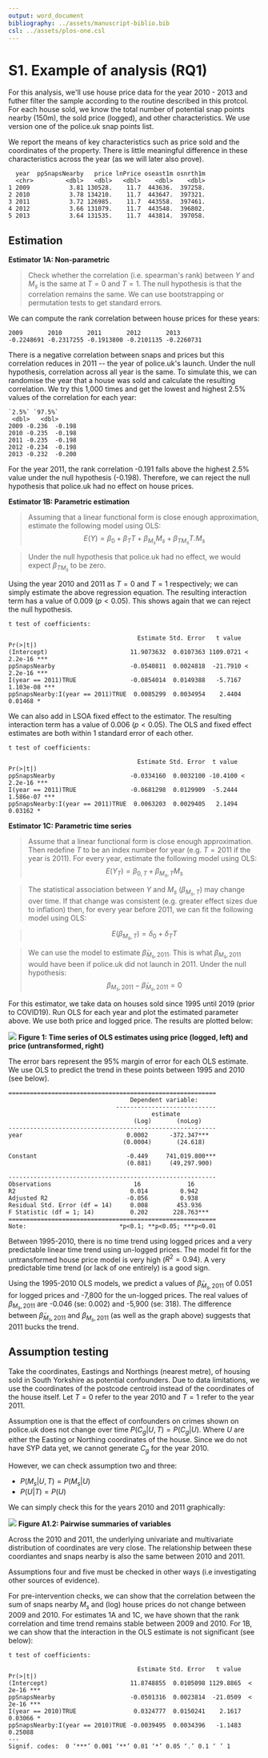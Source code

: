 ```yaml
---
output: word_document
bibliography: ../assets/manuscript-biblio.bib
csl: ../assets/plos-one.csl
---
```


# S1. Example of analysis (RQ1)

For this analysis, we'll use house price data for the year 2010 - 2013 and futher filter the sample according to the routine described in this protcol. For each house sold, we know the total number of potential snap points nearby (150m), the sold price (logged), and other characteristics. We use version one of the police.uk snap points list.

We report the means of key characteristics such as price sold and the coordinates of the property. There is little meaningful difference in these characteristics across the year (as we will later also prove).

```{means}
  year  ppSnapsNearby   price lnPrice oseast1m osnrth1m
  <chr>         <dbl>   <dbl>   <dbl>    <dbl>    <dbl>
1 2009           3.81 130528.    11.7  443636.  397258.
2 2010           3.78 134210.    11.7  443647.  397321.
3 2011           3.72 126985.    11.7  443558.  397461.
4 2012           3.66 131079.    11.7  443548.  396802.
5 2013           3.64 131535.    11.7  443814.  397058.
```

## Estimation

__Estimator 1A: Non-parametric__
> Check whether the correlation (i.e. spearman's rank) between $Y$ and $M_s$ is the same at $T = 0$ and $T = 1$. The null hypothesis is that the correlation remains the same. We can use bootstrapping or permutation tests to get standard errors.

We can compute the rank correlation between house prices for these years:

```
2009       2010       2011       2012       2013
-0.2248691 -0.2317255 -0.1913800 -0.2101135 -0.2260731
```

There is a negative correlation between snaps and prices but this correlation reduces in 2011 -- the year of police.uk's launch. Under the null hypothesis, correlation across all year is the same. To simulate this, we can randomise the year that a house was sold and calculate the resulting correlation. We try this 1,000 times and get the lowest and highest 2.5% values of the correlation for each year:

```
`2.5%` `97.5%`
 <dbl>   <dbl>
2009 -0.236  -0.198
2010 -0.235  -0.198
2011 -0.235  -0.198
2012 -0.234  -0.198
2013 -0.232  -0.200
```

For the year 2011, the rank correlation -0.191 falls above the highest 2.5% value under the null hypothesis (-0.198). Therefore, we can reject the null hypothesis that police.uk had no effect on house prices.


__Estimator 1B: Parametric estimation__
>Assuming that a linear functional form is close enough approximation, estimate the following model using OLS:
$$E(Y) = \beta_0 + \beta_T T + \beta_{M_s}M_s +\beta_{TM_s}T.M_s$$

> Under the null hypothesis that police.uk had no effect, we would expect $\beta_{TM_s}$ to be zero.

Using the year 2010 and 2011 as $T = 0$ and $T = 1$ respectively; we can simply estimate the above regression equation. The resulting interaction term has a value of 0.009 ($p<0.05$). This shows again that we can reject the null hypothesis.

```
t test of coefficients:

                                    Estimate Std. Error   t value  Pr(>|t|)
(Intercept)                       11.9073632  0.0107363 1109.0721 < 2.2e-16 ***
ppSnapsNearby                     -0.0540811  0.0024818  -21.7910 < 2.2e-16 ***
I(year == 2011)TRUE               -0.0854014  0.0149388   -5.7167 1.103e-08 ***
ppSnapsNearby:I(year == 2011)TRUE  0.0085299  0.0034954    2.4404   0.01468 *
```
We can also add in LSOA fixed effect to the estimator. The resulting interaction term has a value of 0.006 ($p<0.05$). The OLS and fixed effect estimates are both within 1 standard error of each other.

````
t test of coefficients:

                                    Estimate Std. Error  t value  Pr(>|t|)
ppSnapsNearby                     -0.0334160  0.0032100 -10.4100 < 2.2e-16 ***
I(year == 2011)TRUE               -0.0681298  0.0129909  -5.2444 1.586e-07 ***
ppSnapsNearby:I(year == 2011)TRUE  0.0063203  0.0029405   2.1494   0.03162 *
````


**Estimator 1C: Parametric time series**
>Assume that a linear functional form is close enough approximation. Then redefine $T$ to be an index number for year (e.g. $T = 2011$ if the year is 2011). For every year, estimate the following model using OLS:
$$E(Y_T) = \beta_{0,T} +  \beta_{M_s, T}M_s$$

> The statistical association between $Y$ and $M_s$ ($\beta_{M_s, T}$) may change over time. If that change was consistent (e.g. greater effect sizes due to inflation) then, for every year before 2011, we can fit the following model using OLS:

> $$E(\beta_{M_s, T}) = \delta_0 + \delta_{T}T$$

> We can use the model to estimate  $\tilde\beta_{M_s, 2011}$. This is what $\beta_{M_s, 2011}$ would have been if police.uk did not launch in 2011. Under the null hypothesis: $$\beta_{M_s, 2011} - \tilde\beta_{M_s, 2011} = 0$$

For this estimator, we take data on houses sold since 1995 until 2019 (prior to COVID19). Run OLS for each year and plot the estimated parameter above. We use both price and logged price. The results are plotted below:

![](assets/markdown-img-paste-20220313133759764.png)
__Figure 1: Time series of OLS estimates using price (logged, left) and price (untransformed, right)__

The error bars represent the 95% margin of error for each OLS estimate. We use OLS to predict the trend in these points between 1995 and 2010 (see below).

```
==========================================================
                                  Dependent variable:
                              ----------------------------
                                        estimate
                                   (Log)       (noLog)
----------------------------------------------------------
year                             0.0002      -372.347***
                                (0.0004)       (24.618)

Constant                         -0.449     741,019.800***
                                 (0.881)     (49,297.900)

----------------------------------------------------------
Observations                       16             16
R2                                0.014         0.942
Adjusted R2                      -0.056         0.938
Residual Std. Error (df = 14)     0.008        453.936
F Statistic (df = 1; 14)          0.202       228.763***
==========================================================
Note:                          *p<0.1; **p<0.05; ***p<0.01
````


Between 1995-2010, there is no time trend using logged prices and a very predictable linear time trend using un-logged prices. The model fit for the untransformed house price model is very high ($R^2 = 0.94$). A very predictable time trend (or lack of one entirely) is a good sign.

Using the 1995-2010 OLS models, we predict a values of $\tilde\beta_{M_s, 2011}$ of 0.051 for logged prices and -7,800 for the un-logged prices. The real values of $\beta_{M_s, 2011}$ are -0.046 (se: 0.002) and -5,900 (se: 318). The difference between $\tilde\beta_{M_s, 2011}$ and  $\beta_{M_s, 2011}$ (as well as the graph above) suggests that 2011 bucks the trend.

## Assumption testing

Take the coordinates, Eastings and Northings (nearest metre), of housing sold in South Yorkshire as potential confounders. Due to data limitations, we use the coordinates of the postcode centroid instead of the coordinates of the house itself. Let $T=0$ refer to the year 2010 and $T = 1$ refer to the year 2011.

Assumption one is that the effect of confounders on crimes shown on police.uk does not change over time $P(C_g| U, T) = P(C_g| U)$. Where $U$ are either the Easting or Northing coordinates of the house. Since we do not have SYP data yet, we cannot generate $C_g$ for the year 2010.

However, we can check assumption two and three:
- $P(M_s| U, T) = P(M_s| U)$
- $P(U|T) = P(U)$

We can simply check this for the years 2010 and 2011 graphically:

![](assets/markdown-img-paste-2022031313590255.png)
__Figure A1.2: Pairwise summaries of variables__

Across the 2010 and 2011, the underlying univariate and multivariate distribution of coordinates are very close. The relationship between these coordiantes and snaps nearby is also the same between 2010 and 2011.

Assumptions four and five must be checked in other ways (i.e investigating other sources of evidence).

For pre-intervention checks, we can show that the correlation between the sum of snaps nearby $M_s$ and (log) house prices do not change between 2009 and 2010. For estimates 1A and 1C, we have shown that the rank correlation and time trend remains stable between 2009 and 2010. For 1B, we can show that the interaction in the OLS estimate is not significant (see below):

```
t test of coefficients:

                                    Estimate Std. Error   t value Pr(>|t|)
(Intercept)                       11.8748855  0.0105098 1129.8865  < 2e-16 ***
ppSnapsNearby                     -0.0501316  0.0023814  -21.0509  < 2e-16 ***
I(year == 2010)TRUE                0.0324777  0.0150241    2.1617  0.03066 *
ppSnapsNearby:I(year == 2010)TRUE -0.0039495  0.0034396   -1.1483  0.25088
---
Signif. codes:  0 ‘***’ 0.001 ‘**’ 0.01 ‘*’ 0.05 ‘.’ 0.1 ‘ ’ 1

```
